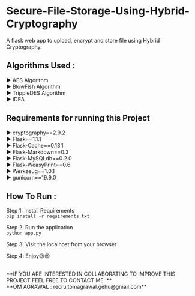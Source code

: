 # Secure-File-Storage-Using-Hybrid-Cryptography
A flask web app to upload, encrypt and store file using Hybrid Cryptography. 

## Algorithms Used : 
▶ AES Algorithm  <br>
▶ BlowFish Algorithm  <br>
▶ TrippleDES Algorithm  <br>
▶ IDEA  <br>

## Requirements for running this Project
▶ cryptography==2.9.2 <br>
▶ Flask==1.1.1  <br>
▶ Flask-Cache==0.13.1  <br>
▶ Flask-Markdown==0.3  <br>
▶ Flask-MySQLdb==0.2.0  <br>
▶ Flask-WeasyPrint==0.6  <br>
▶ Werkzeug==1.0.1  <br>
▶ gunicorn==19.9.0  <br>

## How To Run :
Step 1: Install Requirements</br>
`pip install -r requirements.txt` </br>

Step 2: Run the application</br>
`python app.py` </br>

Step 3: Visit the localhost from your browser</br>

Step 4: Enjoy😉😉

<br>
**IF YOU ARE INTERESTED IN COLLABORATING TO IMPROVE THIS PROJECT FEEL FREE TO CONTACT ME :**<br>
**OM AGRAWAL : recruitomagrawal.gehu@gmail.com**
